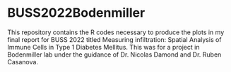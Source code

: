 # BUSS2022Bodenmiller


This repository contains the R codes necessary to produce the plots in my final report for BUSS 2022 titled Measuring infiltration: Spatial Analysis of Immune Cells in Type 1 Diabetes Mellitus. This was for a project in Bodenmiller lab under the guidance of Dr. Nicolas Damond and Dr. Ruben Casanova.
